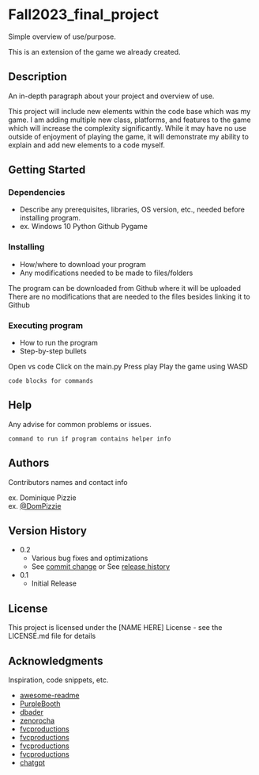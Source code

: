 # Fall2023_final_project

Simple overview of use/purpose.

This is an extension of the game we already created. 
## Description

An in-depth paragraph about your project and overview of use.

This project will include new elements within the code base which was my game. I am adding multiple new class, platforms, and features to the game which will increase the complexity significantly. While it may have no use outside of enjoyment of playing the game, it will demonstrate my ability to explain and add new elements to a code myself.

## Getting Started

### Dependencies

* Describe any prerequisites, libraries, OS version, etc., needed before installing program.
* ex. Windows 10
Python
Github
Pygame
### Installing

* How/where to download your program
* Any modifications needed to be made to files/folders

The program can be downloaded from Github where it will be uploaded
There are no modifications that are needed to the files besides linking it to Github
### Executing program

* How to run the program
* Step-by-step bullets

Open vs code
Click on the main.py
Press play
Play the game using WASD
```
code blocks for commands
```

## Help

Any advise for common problems or issues.
```
command to run if program contains helper info
```

## Authors

Contributors names and contact info

ex. Dominique Pizzie  
ex. [@DomPizzie](https://twitter.com/dompizzie)

## Version History

* 0.2
    * Various bug fixes and optimizations
    * See [commit change]() or See [release history]()
* 0.1
    * Initial Release

## License

This project is licensed under the [NAME HERE] License - see the LICENSE.md file for details

## Acknowledgments

Inspiration, code snippets, etc.
* [awesome-readme](https://github.com/matiassingers/awesome-readme)
* [PurpleBooth](https://gist.github.com/PurpleBooth/109311bb0361f32d87a2)
* [dbader](https://github.com/dbader/readme-template)
* [zenorocha](https://gist.github.com/zenorocha/4526327)
* [fvcproductions](https://gist.github.com/fvcproductions/1bfc2d4aecb01a834b46)
* [fvcproductions](https://gist.github.com/fvcproductions/1bfc2d4aecb01a834b46)
* [fvcproductions](https://gist.github.com/fvcproductions/1bfc2d4aecb01a834b46)
* [fvcproductions](https://gist.github.com/fvcproductions/1bfc2d4aecb01a834b46)
* [chatgpt](chat.openai.com)